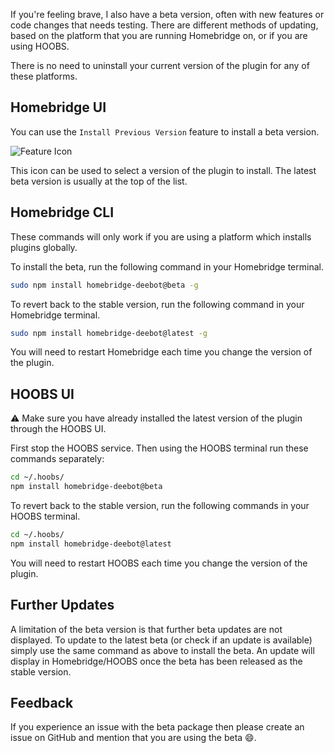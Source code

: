 If you're feeling brave, I also have a beta version, often with new features or code changes that needs testing. There are different methods of updating, based on the platform that you are running Homebridge on, or if you are using HOOBS.

There is no need to uninstall your current version of the plugin for any of these platforms.

## Homebridge UI

You can use the `Install Previous Version` feature to install a beta version.

![Feature Icon](https://user-images.githubusercontent.com/43026681/98367572-beb3be80-202d-11eb-8e5b-f4beaba2c42d.png)

This icon can be used to select a version of the plugin to install. The latest beta version is usually at the top of the list.

## Homebridge CLI

These commands will only work if you are using a platform which installs plugins globally.

To install the beta, run the following command in your Homebridge terminal. 

```bash
sudo npm install homebridge-deebot@beta -g
```

To revert back to the stable version, run the following command in your Homebridge terminal.

```bash
sudo npm install homebridge-deebot@latest -g
```

You will need to restart Homebridge each time you change the version of the plugin.

## HOOBS UI

⚠️ Make sure you have already installed the latest version of the plugin through the HOOBS UI.

First stop the HOOBS service. Then using the HOOBS terminal run these commands separately:

```bash
cd ~/.hoobs/
npm install homebridge-deebot@beta
```

To revert back to the stable version, run the following commands in your HOOBS terminal.

```bash
cd ~/.hoobs/
npm install homebridge-deebot@latest
```

You will need to restart HOOBS each time you change the version of the plugin.

## Further Updates

A limitation of the beta version is that further beta updates are not displayed. To update to the latest beta (or check if an update is available) simply use the same command as above to install the beta. An update will display in Homebridge/HOOBS once the beta has been released as the stable version.

## Feedback
If you experience an issue with the beta package then please create an issue on GitHub and mention that you are using the beta 😄.